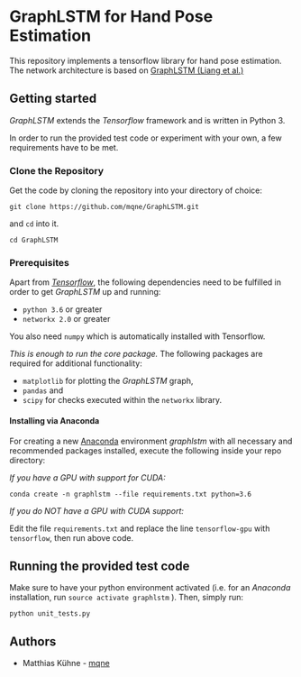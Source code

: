 # GraphLSTM for Hand Pose Estimation
This repository implements a tensorflow library for hand pose estimation. The network architecture is based on [GraphLSTM (Liang et al.)](https://arxiv.org/abs/1603.07063)
## Getting started
*GraphLSTM* extends the *Tensorflow* framework and is written in Python 3.

 In order to run the provided test code or experiment with your own, a few requirements have to be met.
### Clone the Repository
Get the code by cloning the repository into your directory of choice:

    git clone https://github.com/mqne/GraphLSTM.git
and `cd` into it.

    cd GraphLSTM

### Prerequisites
Apart from *[Tensorflow](https://www.tensorflow.org/install/)*, the following dependencies need to be fulfilled in order to get *GraphLSTM* up and running:

 - `python 3.6` or greater
 - `networkx 2.0` or greater

You also need `numpy` which is automatically installed with Tensorflow.

*This is enough to run the core package.* The following packages are required for additional functionality:

 - `matplotlib` for plotting the *GraphLSTM* graph,
 - `pandas` and
 - `scipy` for checks executed within the `networkx` library.

#### Installing via Anaconda

For creating a new [Anaconda](https://www.anaconda.com/download/) environment *graphlstm* with all necessary and recommended packages installed, execute the following inside your repo directory:

*If you have a GPU with support for *CUDA*:*

	conda create -n graphlstm --file requirements.txt python=3.6
*If you do NOT have a GPU with *CUDA* support:*
 
Edit the file `requirements.txt` and replace the line `tensorflow-gpu` with `tensorflow`, then run above code.

## Running the provided test code
Make sure to have your python environment activated (i.e. for an *Anaconda* installation, run `source activate graphlstm` ).
Then, simply run:

    python unit_tests.py
  
## Authors
- Matthias Kühne - [mqne](https://www.github.com/mqne)

